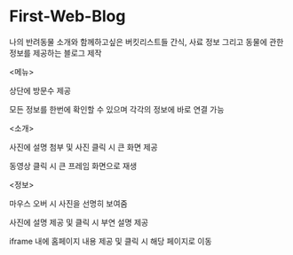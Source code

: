 # First-Web-Blog
나의 반려동물 소개와 함께하고싶은 버킷리스트들 간식, 사료 정보 그리고 동물에 관한 정보를 제공하는 블로그 제작

<메뉴>

상단에 방문수 제공

모든 정보를 한번에 확인할 수 있으며 각각의 정보에 바로 연결 가능

<소개>

사진에 설명 첨부 및 사진 클릭 시 큰 화면 제공

동영상 클릭 시 큰 프레임 화면으로 재생

<정보>

마우스 오버 시 사진을 선명히 보여줌

사진에 설명 제공 및 클릭 시 부연 설명 제공 

iframe 내에 홈페이지 내용 제공 및 클릭 시 해당 페이지로 이동
